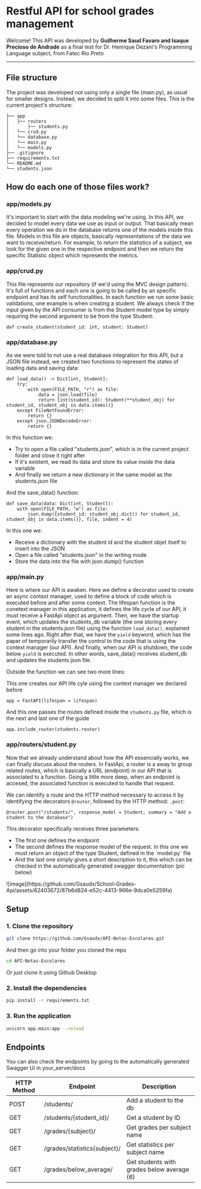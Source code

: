 # Restful API for school grades management
Welcome! This API was developed by <b>Guilherme Saud Favaro and Isaque Precioso de Andrade</b> as a final test for Dr. Henrique Dezani's Programming Language subject, from Fatec Rio Preto

<hr>

## File structure
The project was developed not using only a single file (main.py), as usual for smaller designs. Instead, we decided to split it into some files. This is the current project's structure:
```
├── app
│   ├── routers
│       ├── students.py
│   └── crud.py
│   └── database.py
│   └── main.py
│   └── models.py
├── .gitignore
├── requirements.txt 
└── README.md
└── students.json
```
## How do each one of those files work?
### app/models.py
It's important to start with the data modeling we're using. In this API, we decided to model every data we use as input or output. That basically mean every operation we do in the database returns one of the models inside this file. Models in this file are objects, basically representations of the data we want to receive/return. For example, to return the statistics of a subject, we look for the given one in the respective endpoint and then we return the specific Statistic object which represents the metrics.

### app/crud.py
This file represents our repository (if we'd using the MVC design pattern). It's full of functions and each one is going to be called by an specific endpoint and has its self functionalities. In each function we run some basic validations, one example is when creating a student. We always check if the input given by the API consumer is from the Student model type by simply requiring the second argument to be from the type Student:
```
def create_student(student_id: int, student: Student)
```

### app/database.py
As we were told to not use a real database integration for this API, but a JSON file instead, we created two functions to represent the states of loading data and saving data:
```
def load_data() -> Dict[int, Student]:
    try:
        with open(FILE_PATH, "r") as file:
            data = json.load(file)
            return {int(student_id): Student(**student_obj) for student_id, student_obj in data.items()}
    except FileNotFoundError:
        return {}
    except json.JSONDecodeError:
        return {}
```
In this function we:
<ul>
  <li> Try to open a file called "students.json", which is in the current project folder and close it right after </li>
  <li> If it's existent, we read its data and store its value inside the data variable </li>
  <li> And finally we return a new dictionary in the same model as the students.json file</li>
</ul>

And the save_data() function:
```
def save_data(data: Dict[int, Student]):
    with open(FILE_PATH, "w") as file:
        json.dump({student_id: student_obj.dict() for student_id, student_obj in data.items()}, file, indent = 4)
```
In this one we: 
<ul>
  <li> Receive a dictionary with the student id and the student objet itself to insert into the JSON </li>
  <li> Open a file called "students.json" in the writing mode </li>
  <li> Store the data into the file with json.dump() function </li>
</ul>

### app/main.py
Here is where our API is awaken. Here we define a decorator used to create an async context manager, used to define a block of code which is executed before and after some context.
The lifespan function is the conetext manager in this application, it defines the life cycle of our API, it must receive a FastApi object as argument. 
Then, we have the startup event, which updates the students_db variable (the one storing every student in the students.json file) using the function `load_data()`, explained some lines ago.
Right after that, we have the `yield` keyword, which has the paper of temporarily transfer the control to the code that is using the context manager (our API).
And finally, when our API is shutdown, the code below `yield` is executed. In other words, save_data() receives student_db and updates the students.json file.

Outside the function we can see two more lines:

This one creates our API life cyle using the context manager we declared before
```
app = FastAPI(lifespan = lifespan)
```

And this one passes the routes defined inside the `students.py` file, which is the next and last one of the guide
```
app.include_router(students.router)
```

### app/routers/student.py
Now that we already understand about how the API essencially works, we can finally discuss about the routers.
In FastApi, a router is a away to group related routes, which is basically a URL (endpoint) in our API that is associated to a function. Going a little more deep, when an endpoint is accesed, the associated function is executed to handle that request.

We can identify a route and the HTTP method necessary to access it by identifying the decorators `@router`, followed by the HTTP method: ```.post```:

```
@router.post("/students/", response_model = Student, summary = "Add a student to the database")
```
This decorator specifically receives three parameters:
<ul>
    <li> The first one defines the endpoint </li>
    <li> The second defines the response model of the request. In this one we must return an object of the type Student, defined in the `model.py` file </li>
    <li> And the last one simply gives a short description to it, this which can be checked in the automatically generated swagger documentation (pic below) </li>
</ul>
![image](https://github.com/Gsaudx/School-Grades-Api/assets/62403672/87b6d824-e52c-4413-966e-9dca0e5259fa)

## Setup
### 1. Clone the repository
```bash
git clone https://github.com/Gsaudx/API-Notas-Escolares.git
```
And then go into your folder you cloned the repo
```bash
cd API-Notas-Escolares
```

Or just clone it using Github Desktop

### 2. Install the dependencies
```bash
pip install -r requirements.txt
```

### 3. Run the application
```bash
uvicorn app.main:app --reload
```

## Endpoints
You can also check the endpoints by going to the automatically generated Swagger Ui in your_server/docs

|  HTTP Method  |            Endpoint           |                 Description                |  
| ------------- | ----------------------------- | ------------------------------------------ |
|     POST      |           /students/          |           Add a student to the db          |
|     GET       |    /students/{student_id}/    |             Get a student by ID            |
|     GET       |      /grades/{subject}/       |        Get grades per subject name         |
|     GET       |  /grades/statistics{subject}/ |       Get statistics per subject name      |
|     GET       |      /grades/below_average/   | Get students with grades below average (6) |
